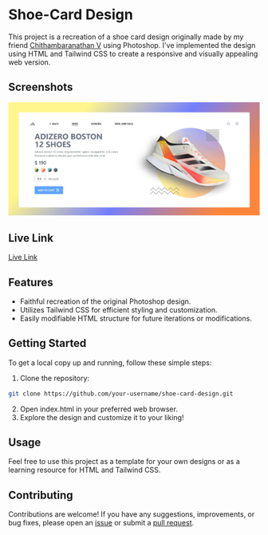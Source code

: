 # Shoe-Card Design

This project is a recreation of a shoe card design originally made by my friend [Chithambaranathan V](https://github.com/aspiringtr) using Photoshop. I've implemented the design using HTML and Tailwind CSS to create a responsive and visually appealing web version.

## Screenshots

![shoe-card](screenshots/shoe-card.png)

## Live Link

[Live Link](https://danielace1.github.io/designs-and-code/shoe-card/)

## Features

- Faithful recreation of the original Photoshop design.
- Utilizes Tailwind CSS for efficient styling and customization.
- Easily modifiable HTML structure for future iterations or modifications.

## Getting Started

To get a local copy up and running, follow these simple steps:

1. Clone the repository:

```sh
git clone https://github.com/your-username/shoe-card-design.git
```

2. Open index.html in your preferred web browser.
3. Explore the design and customize it to your liking!

## Usage

Feel free to use this project as a template for your own designs or as a learning resource for HTML and Tailwind CSS.

## Contributing

Contributions are welcome! If you have any suggestions, improvements, or bug fixes, please open an [issue](https://github.com/danielace1/designs-and-code/issues) or submit a [pull request](https://github.com/danielace1/designs-and-code/pulls).
